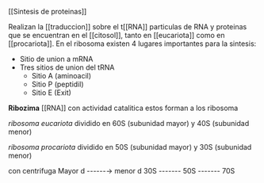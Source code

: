 [[Sintesis de proteinas]]

Realizan la [[traduccion]] sobre el t[[RNA]]
particulas de RNA y proteinas que se encuentran en el [[citosol]], tanto en [[eucariota]] como en [[procariota]].
En el ribosoma existen 4 lugares importantes para la sintesis:

- Sitio de union a mRNA
- Tres sitios de union del tRNA
	- Sitio A (aminoacil)
	- Sitio P (peptidil)
	- Sitio E (Exit)



**Ribozima**
[[RNA]] con actividad catalitica estos forman a los ribosoma

*ribosoma eucariota*
dividido en 60S (subunidad mayor) y 40S (subunidad menor)

*ribosoma procariota*
dividido en 50S (subunidad mayor) y 30S (subunidad menor)

con centrifuga
Mayor d ------→ menor d
30S ------- 50S ------- 70S


